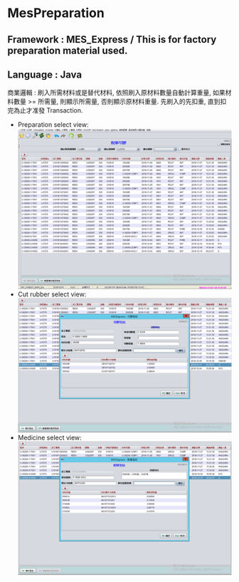# MesPreparation
Framework : MES_Express / This is for factory preparation material used. 
-
Language  : Java
-
商業邏輯   : 刷入所需材料或是替代材料, 依照刷入原材料數量自動計算重量, 如果材料數量 >= 所需量, 則顯示所需量, 否則顯示原材料重量.
            先刷入的先扣重, 直到扣完為止才准發 Transaction.

* Preparation select view: 
![image](https://github.com/hsiwei0620/MesPreparation/blob/master/prepare.png)
* Cut rubber select view:
![image](https://github.com/hsiwei0620/MesPreparation/blob/master/cutrubber.png)
* Medicine select view:
![image](https://github.com/hsiwei0620/MesPreparation/blob/master/medicine.png)
